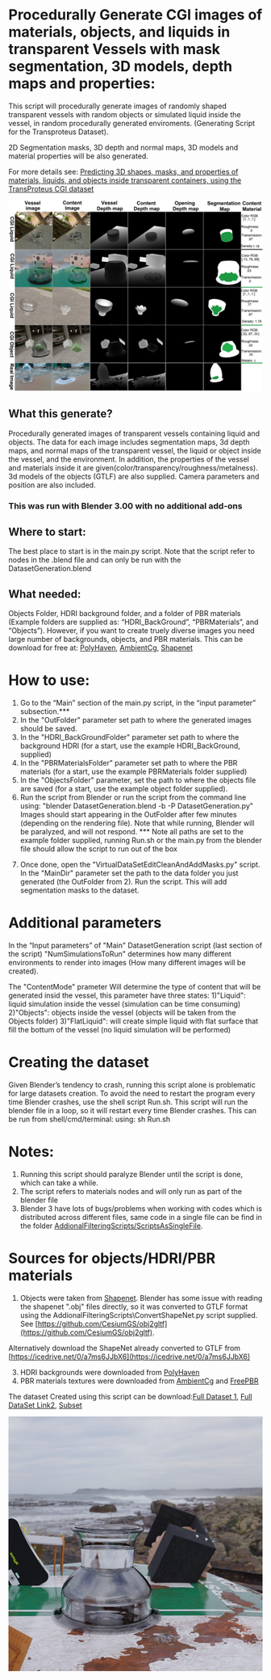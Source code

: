 # Procedurally Generate CGI images of materials, objects, and liquids in transparent Vessels with mask segmentation, 3D models, depth maps and properties:
 This script will procedurally generate images of randomly shaped transparent vessels with random objects or simulated liquid inside the vessel, in random procedurally generated enviroments. (Generating Script for the Transproteus Dataset).

2D Segmentation masks, 3D depth and normal maps, 3D models and material properties will be also generated.

For more details see: [Predicting 3D shapes, masks, and properties of materials, liquids, and
objects inside transparent containers, using the TransProteus CGI dataset](https://arxiv.org/pdf/2109.07577.pdf)

![](/Figure1.jpg)

## What this generate?

Procedurally generated images of transparent vessels containing liquid and objects. The data for each image includes segmentation maps, 3d depth maps, and normal maps of the transparent vessel, the liquid or object inside the vessel, and the environment. In addition, the properties of the vessel and materials inside it are given(color/transparency/roughness/metalness). 3d models of the objects (GTLF) are also supplied. Camera parameters and position are also included.



### This was run with Blender 3.00 with no additional add-ons

## Where to start: 
The best place to start is in the main.py script.
Note that the script refer to nodes in the .blend file and can only be run with the DatasetGeneration.blend 

## What needed:  
Objects Folder, HDRI background folder, and a folder of PBR materials (Example folders are supplied as: “HDRI_BackGround”, “PBRMaterials”, and “Objects”).
However, if you want to create truely diverse images you need large number of backgrounds, objects, and PBR materials. This can be download for free at:
[PolyHaven](https://polyhaven.com/), [AmbientCg](https://ambientcg.com/), [Shapenet](https://shapenet.org/)

# How to use:

1) Go to the “Main” section of the main.py script, in the “input parameter” subsection.***
2) In the "OutFolder" parameter set path to where the generated images should be saved.
3) In the "HDRI_BackGroundFolder" parameter set path to where the background HDRI (for a start, use the example HDRI_BackGround, supplied)
4) In the "PBRMaterialsFolder" parameter set path to where the PBR materials (for a start, use the example PBRMaterials folder supplied)
5) In the "ObjectsFolder" parameter, set the path to where the objects file are saved (for a start, use the example object folder supplied).
6) Run the script from Blender or run the script from the command line using: "blender DatasetGeneration.blend -b -P DatasetGeneration.py"
Images should start appearing in the OutFolder after few minutes (depending on the rendering file). 
Note that while running, Blender will be paralyzed, and will not respond.
*** Note all paths are set to the example folder supplied, running Run.sh or the main.py from the blender file should allow the script to run out of the box

7. Once done, open the "VirtualDataSetEditCleanAndAddMasks.py" script. In the "MainDir" parameter set the path to the data folder you just generated (the OutFolder from 2). Run the script. This will add segmentation masks to the dataset.

# Additional parameters 
In the “Input parameters” of "Main" DatasetGeneration  script (last section of the script)
"NumSimulationsToRun" determines how many different environments to render into images (How many different images will be created).

The "ContentMode" prameter  Will determine the type of content that will be generated insid the vessel, this parameter have three states: 
1)"Liquid": liquid simulation inside the vessel (simulation can be time consuming)
2)"Objects":   objects inside the vessel (objects will be taken from the Objects folder)
3)"FlatLiquid": will create simple liquid with flat surface that fill the bottum of the vessel (no liquid simulation will be performed)


# Creating the dataset
Given Blender’s tendency to crash, running this script alone is problematic for large datasets creation. To avoid the need to restart the program every time Blender crashes, use the shell script Run.sh. This script will run the blender file in a loop, so it will restart every time Blender crashes. This can be run from shell/cmd/terminal: using: sh Run.sh 



# Notes:
1) Running this script should paralyze Blender until the script is done, which can take a while.
2) The script refers to materials nodes and will only run as part of the blender file
3) Blender 3 have lots of bugs/problems when working with codes which is distributed across different files, same code in a single file can be find in the folder [AddionalFilteringScripts/ScriptsAsSingleFile](https://github.com/sagieppel/Procedural_Annotated_Images_Generation_Liquid_Transperent_Vessel/tree/main/AddionalFilteringScripts/ScriptsAsSingleFile). 


# Sources for objects/HDRI/PBR materials
1) Objects were taken from [Shapenet](https://shapenet.org/). Blender has some issue with reading the  shapenet ".obj" files directly, so it was converted to GTLF format using the AddionalFilteringScripts\ConvertShapeNet.py script supplied. See [https://github.com/CesiumGS/obj2gltf](https://github.com/CesiumGS/obj2gltf).

Alternatively download the ShapeNet already converted to GTLF from [https://icedrive.net/0/a7ms6JJbX6](https://icedrive.net/0/a7ms6JJbX6)

3) HDRI backgrounds were downloaded from [PolyHaven](https://polyhaven.com/)
4) PBR materials textures were downloaded from [AmbientCg](https://ambientcg.com/) and [FreePBR](https://freepbr.com/)

The dataset Created using this script can be download:[Full Dataset 1](https://e.pcloud.link/publink/show?code=kZfx55Zx1GOrl4aUwXDrifAHUPSt7QUAIfV),  [Full DataSet Link2](https://icedrive.net/1/6cZbP5dkNG), [Subset](https://zenodo.org/record/5508261#.YUGsd3tE1H4)


![](/VesselWithContent_Frame_0_RGB.jpg)

